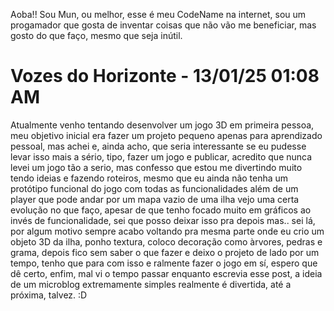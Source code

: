 
Aoba!!
Sou Mun, ou melhor, esse é meu CodeName na internet, sou um progamador que gosta de inventar coisas que não vão me beneficiar,
mas gosto do que faço, mesmo que seja inútil.

# Vozes do Horizonte - 13/01/25 01:08 AM
Atualmente venho tentando desenvolver um jogo 3D em primeira pessoa, meu objetivo inicial era fazer um projeto pequeno apenas para aprendizado pessoal, mas achei e, ainda acho, que seria interessante
se eu pudesse levar isso mais a sério, tipo, fazer um jogo e publicar, acredito que nunca levei um jogo tão a serio, mas confesso que estou me divertindo muito tendo ideias e
fazendo roteiros, mesmo que eu ainda não tenha um protótipo funcional do jogo com todas as funcionalidades além de um player que pode andar por um mapa vazio de uma ilha vejo uma certa
evolução no que faço, apesar de que tenho focado muito em gráficos ao invés de funcionalidade, sei que posso deixar isso pra depois mas.. sei lá, por algum motivo sempre acabo voltando pra mesma parte onde
eu crio um objeto 3D da ilha, ponho textura, coloco decoração como àrvores, pedras e grama, depois fico sem saber o que fazer e deixo o projeto de lado por um tempo, tenho que para com isso e ralmente
fazer o jogo em sí, espero que dê certo, enfim, mal vi o tempo passar enquanto escrevia esse post, a ideia de um microblog extremamente simples realmente é divertida, até a próxima, talvez. :D
